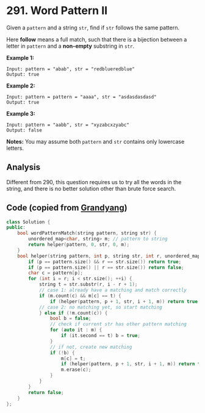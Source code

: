 # 291. Word Pattern II

Given a `pattern` and a string `str`, find if `str` follows the same pattern.

Here **follow** means a full match, such that there is a bijection between a letter in `pattern` and a **non-empty** substring in `str`.

**Example 1:**

```
Input: pattern = "abab", str = "redblueredblue"
Output: true
```

**Example 2:**

```
Input: pattern = pattern = "aaaa", str = "asdasdasdasd"
Output: true
```

**Example 3:**

```
Input: pattern = "aabb", str = "xyzabcxzyabc"
Output: false
```

**Notes:**
You may assume both `pattern` and `str` contains only lowercase letters.

## Analysis

Different from 290, this question requires us to try all the words in the string, and there is no better solution other than brute force search.

## Code (copied from [Grandyang](https://www.cnblogs.com/grandyang/p/5325761.html))

```c++
class Solution {
public:
    bool wordPatternMatch(string pattern, string str) {
        unordered_map<char, string> m; // pattern to string
        return helper(pattern, 0, str, 0, m);
    }
    bool helper(string pattern, int p, string str, int r, unordered_map<char, string> &m) {
        if (p == pattern.size() && r == str.size()) return true;
        if (p == pattern.size() || r == str.size()) return false;
        char c = pattern[p];
        for (int i = r; i < str.size(); ++i) {
            string t = str.substr(r, i - r + 1);
          	// case 1: already have a matching and match correctly
            if (m.count(c) && m[c] == t) {
                if (helper(pattern, p + 1, str, i + 1, m)) return true;
            // case 2: no matching yet, so start matching
            } else if (!m.count(c)) {
                bool b = false;
              	// check if current str has other pattern matching
                for (auto it : m) {
                    if (it.second == t) b = true;
                } 
              	// if not, create new matching
                if (!b) {
                    m[c] = t;
                    if (helper(pattern, p + 1, str, i + 1, m)) return true;
                    m.erase(c);
                }
            }
        }
        return false;
    }
};
```


